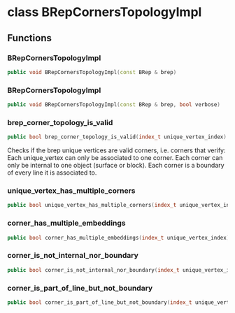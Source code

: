 # class BRepCornersTopologyImpl

## Functions

### BRepCornersTopologyImpl

```cpp
public void BRepCornersTopologyImpl(const BRep & brep)
```

### BRepCornersTopologyImpl

```cpp
public void BRepCornersTopologyImpl(const BRep & brep, bool verbose)
```

### brep_corner_topology_is_valid

```cpp
public bool brep_corner_topology_is_valid(index_t unique_vertex_index)
```

Checks if the brep unique vertices are valid corners, i.e. corners that verify: Each unique_vertex can only be associated to one corner. Each corner can only be internal to one object (surface or block). Each corner is a boundary of every line it is associated to.

### unique_vertex_has_multiple_corners

```cpp
public bool unique_vertex_has_multiple_corners(index_t unique_vertex_index)
```

### corner_has_multiple_embeddings

```cpp
public bool corner_has_multiple_embeddings(index_t unique_vertex_index)
```

### corner_is_not_internal_nor_boundary

```cpp
public bool corner_is_not_internal_nor_boundary(index_t unique_vertex_index)
```

### corner_is_part_of_line_but_not_boundary

```cpp
public bool corner_is_part_of_line_but_not_boundary(index_t unique_vertex_index)
```

